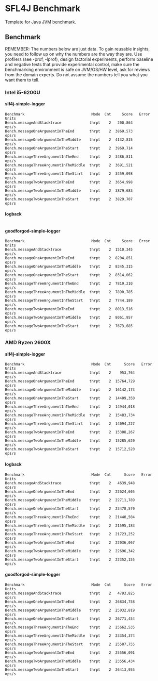 # SFL4J Benchmark

Template for Java [JVM](https://github.com/openjdk/jmh) benchmark.

## Benchmark

REMEMBER: The numbers below are just data. To gain reusable insights, you need to follow up on
why the numbers are the way they are. Use profilers (see -prof, -lprof), design factorial
experiments, perform baseline and negative tests that provide experimental control, make sure
the benchmarking environment is safe on JVM/OS/HW level, ask for reviews from the domain experts.
Do not assume the numbers tell you what you want them to tell.

### Intel i5-6200U

#### slf4j-simple-logger
```text
Benchmark                               Mode  Cnt     Score   Error  Units
Bench.messageAndStacktrace             thrpt    2   200,864          ops/s
Bench.messageOneArgumentInTheEnd       thrpt    2  3869,573          ops/s
Bench.messageOneArgumentInTheMiddle    thrpt    2  4132,815          ops/s
Bench.messageOneArgumentInTheStart     thrpt    2  3969,714          ops/s
Bench.messageThreeArgumentInTheEnd     thrpt    2  3486,811          ops/s
Bench.messageThreeArgumentInTheMiddle  thrpt    2  3691,521          ops/s
Bench.messageThreeArgumentInTheStart   thrpt    2  3459,098          ops/s
Bench.messageTwoArgumentInTheEnd       thrpt    2  3654,998          ops/s
Bench.messageTwoArgumentInTheMiddle    thrpt    2  3879,683          ops/s
Bench.messageTwoArgumentInTheStart     thrpt    2  3829,707          ops/s
```

#### logback
```text

```

#### goodforgod-simple-logger
```text
Benchmark                               Mode  Cnt     Score   Error  Units
Bench.messageAndStacktrace             thrpt    2  1510,345          ops/s
Bench.messageOneArgumentInTheEnd       thrpt    2  8204,851          ops/s
Bench.messageOneArgumentInTheMiddle    thrpt    2  8345,315          ops/s
Bench.messageOneArgumentInTheStart     thrpt    2  8314,062          ops/s
Bench.messageThreeArgumentInTheEnd     thrpt    2  7819,210          ops/s
Bench.messageThreeArgumentInTheMiddle  thrpt    2  7890,785          ops/s
Bench.messageThreeArgumentInTheStart   thrpt    2  7744,189          ops/s
Bench.messageTwoArgumentInTheEnd       thrpt    2  8013,516          ops/s
Bench.messageTwoArgumentInTheMiddle    thrpt    2  8061,957          ops/s
Bench.messageTwoArgumentInTheStart     thrpt    2  7673,685          ops/s
```

### AMD Ryzen 2600X

#### slf4j-simple-logger
```text
Benchmark                               Mode  Cnt      Score   Error  Units
Bench.messageAndStacktrace             thrpt    2    953,764          ops/s
Bench.messageOneArgumentInTheEnd       thrpt    2  15764,729          ops/s
Bench.messageOneArgumentInTheMiddle    thrpt    2  16142,173          ops/s
Bench.messageOneArgumentInTheStart     thrpt    2  14409,350          ops/s
Bench.messageThreeArgumentInTheEnd     thrpt    2  14944,018          ops/s
Bench.messageThreeArgumentInTheMiddle  thrpt    2  15483,734          ops/s
Bench.messageThreeArgumentInTheStart   thrpt    2  14094,227          ops/s
Bench.messageTwoArgumentInTheEnd       thrpt    2  15308,267          ops/s
Bench.messageTwoArgumentInTheMiddle    thrpt    2  15285,620          ops/s
Bench.messageTwoArgumentInTheStart     thrpt    2  15712,520          ops/s
```

#### logback
```text
Benchmark                               Mode  Cnt      Score   Error  Units
Bench.messageAndStacktrace             thrpt    2   4639,948          ops/s
Bench.messageOneArgumentInTheEnd       thrpt    2  22624,605          ops/s
Bench.messageOneArgumentInTheMiddle    thrpt    2  22711,789          ops/s
Bench.messageOneArgumentInTheStart     thrpt    2  23478,570          ops/s
Bench.messageThreeArgumentInTheEnd     thrpt    2  21440,504          ops/s
Bench.messageThreeArgumentInTheMiddle  thrpt    2  21595,183          ops/s
Bench.messageThreeArgumentInTheStart   thrpt    2  21723,252          ops/s
Bench.messageTwoArgumentInTheEnd       thrpt    2  22036,067          ops/s
Bench.messageTwoArgumentInTheMiddle    thrpt    2  22696,342          ops/s
Bench.messageTwoArgumentInTheStart     thrpt    2  22352,155          ops/s
```

#### goodforgod-simple-logger
```text
Benchmark                               Mode  Cnt      Score   Error  Units
Bench.messageAndStacktrace             thrpt    2   4793,825          ops/s
Bench.messageOneArgumentInTheEnd       thrpt    2  26834,758          ops/s
Bench.messageOneArgumentInTheMiddle    thrpt    2  25032,819          ops/s
Bench.messageOneArgumentInTheStart     thrpt    2  26771,454          ops/s
Bench.messageThreeArgumentInTheEnd     thrpt    2  25662,535          ops/s
Bench.messageThreeArgumentInTheMiddle  thrpt    2  23354,374          ops/s
Bench.messageThreeArgumentInTheStart   thrpt    2  25507,755          ops/s
Bench.messageTwoArgumentInTheEnd       thrpt    2  25556,091          ops/s
Bench.messageTwoArgumentInTheMiddle    thrpt    2  23556,434          ops/s
Bench.messageTwoArgumentInTheStart     thrpt    2  26413,955          ops/s
```
